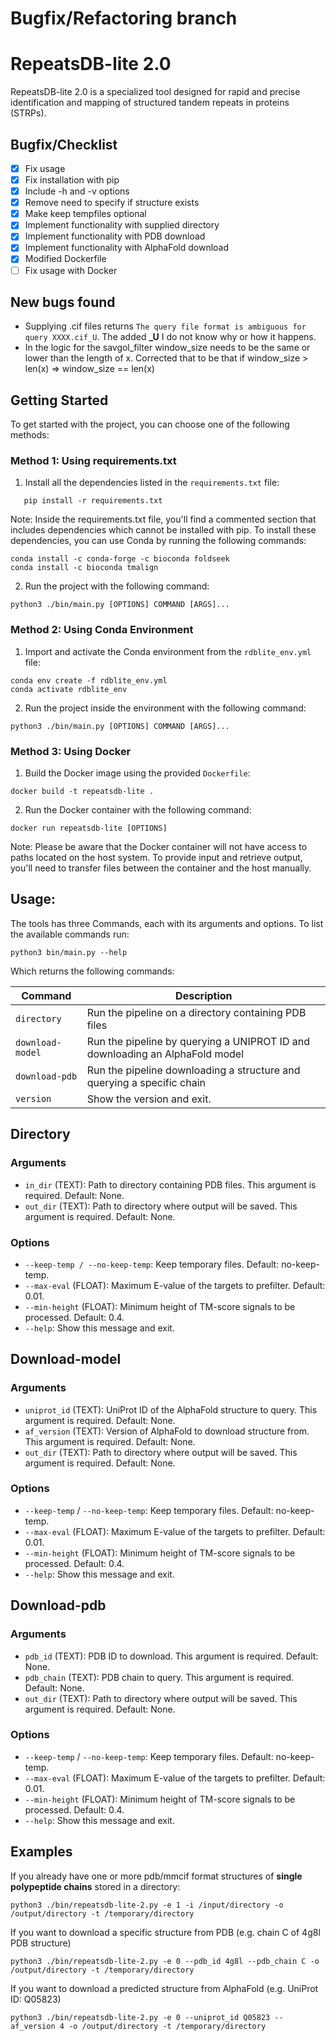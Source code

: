 # Bugfix/Refactoring branch

# RepeatsDB-lite 2.0
RepeatsDB-lite 2.0 is a specialized tool designed for rapid and precise identification and mapping of structured tandem repeats in proteins (STRPs).

## Bugfix/Checklist

- [x] Fix usage
- [x] Fix installation with pip
- [x] Include -h and -v options
- [x] Remove need to specify if structure exists
- [x] Make keep tempfiles optional
- [x] Implement functionality with supplied directory
- [x] Implement functionality with PDB download
- [x] Implement functionality with AlphaFold download
- [x] Modified Dockerfile
- [ ] Fix usage with Docker

## New bugs found
- Supplying .cif files returns ```The query file format is ambiguous for query XXXX.cif_U```. The added **_U** I do not know why or how it happens.
- In the logic for the savgol_filter window_size needs to be the same or lower than the length of x. Corrected that
to be that if window_size > len(x) => window_size == len(x)

## Getting Started

To get started with the project, you can choose one of the following methods:

### Method 1: Using requirements.txt

1. Install all the dependencies listed in the `requirements.txt` file:
```
   pip install -r requirements.txt
```
Note: Inside the requirements.txt file, you'll find a commented section that includes dependencies which cannot be installed with pip. To install these dependencies, you can use Conda by running the following commands:
```
conda install -c conda-forge -c bioconda foldseek
conda install -c bioconda tmalign
```
2. Run the project with the following command:
```
python3 ./bin/main.py [OPTIONS] COMMAND [ARGS]...
```

### Method 2: Using Conda Environment
1. Import and activate the Conda environment from the `rdblite_env.yml` file:
```
conda env create -f rdblite_env.yml
conda activate rdblite_env
```
2. Run the project inside the environment with the following command:
```
python3 ./bin/main.py [OPTIONS] COMMAND [ARGS]...
```

### Method 3: Using Docker
1. Build the Docker image using the provided `Dockerfile`:
```
docker build -t repeatsdb-lite .
```
2. Run the Docker container with the following command:
```
docker run repeatsdb-lite [OPTIONS]
```
Note: Please be aware that the Docker container will not have access to paths located on the host system. To provide input and retrieve output, you'll need to transfer files between the container and the host manually.

## Usage:
The tools has three Commands, each with its arguments and options. To list the available commands run:

```python3 bin/main.py --help```

Which returns the following commands:

| Command | Description |
|---------|-------------|
| `directory` | Run the pipeline on a directory containing PDB files |
| `download-model` | Run the pipeline by querying a UNIPROT ID and downloading an AlphaFold model |
| `download-pdb` | Run the pipeline downloading a structure and querying a specific chain |
| `version` | Show the version and exit. | 

## Directory

### Arguments
* `in_dir` (TEXT): Path to directory containing PDB files. This argument is required. Default: None.
* `out_dir` (TEXT): Path to directory where output will be saved. This argument is required. Default: None.

### Options
* `--keep-temp / --no-keep-temp`: Keep temporary files. Default: no-keep-temp.
* `--max-eval` (FLOAT): Maximum E-value of the targets to prefilter. Default: 0.01.
* `--min-height` (FLOAT): Minimum height of TM-score signals to be processed. Default: 0.4.
* `--help`: Show this message and exit.

## Download-model

### Arguments
* `uniprot_id` (TEXT): UniProt ID of the AlphaFold structure to query. This argument is required. Default: None.
* `af_version` (TEXT): Version of AlphaFold to download structure from. This argument is required. Default: None.
* `out_dir` (TEXT): Path to directory where output will be saved. This argument is required. Default: None.

### Options
* `--keep-temp` / `--no-keep-temp`: Keep temporary files. Default: no-keep-temp.
* `--max-eval` (FLOAT): Maximum E-value of the targets to prefilter. Default: 0.01.
* `--min-height` (FLOAT): Minimum height of TM-score signals to be processed. Default: 0.4.
* `--help`: Show this message and exit.

## Download-pdb

### Arguments
* `pdb_id` (TEXT): PDB ID to download. This argument is required. Default: None.
* `pdb_chain` (TEXT): PDB chain to query. This argument is required. Default: None.
* `out_dir` (TEXT): Path to directory where output will be saved. This argument is required. Default: None.

### Options
* `--keep-temp` / `--no-keep-temp`: Keep temporary files. Default: no-keep-temp.
* `--max-eval` (FLOAT): Maximum E-value of the targets to prefilter. Default: 0.01.
* `--min-height` (FLOAT): Minimum height of TM-score signals to be processed. Default: 0.4.
* `--help`: Show this message and exit.

## Examples

If you already have one or more pdb/mmcif format structures of **single polypeptide chains** stored in a directory:
```
python3 ./bin/repeatsdb-lite-2.py -e 1 -i /input/directory -o /output/directory -t /temporary/directory
```

If you want to download a specific structure from PDB (e.g. chain C of 4g8l PDB structure)
```
python3 ./bin/repeatsdb-lite-2.py -e 0 --pdb_id 4g8l --pdb_chain C -o /output/directory -t /temporary/directory
```

If you want to download a predicted structure from AlphaFold (e.g. UniProt ID: Q05823)
```
python3 ./bin/repeatsdb-lite-2.py -e 0 --uniprot_id Q05823 --af_version 4 -o /output/directory -t /temporary/directory
```
